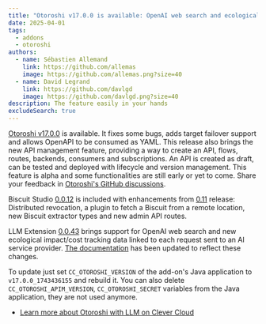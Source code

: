 ```yaml
---
title: "Otoroshi v17.0.0 is available: OpenAI web search and ecological impact/cost tracking in LLM extension"
date: 2025-04-01
tags:
  - addons
  - otoroshi
authors:
  - name: Sébastien Allemand
    link: https://github.com/allemas
    image: https://github.com/allemas.png?size=40
  - name: David Legrand
    link: https://github.com/davlgd
    image: https://github.com/davlgd.png?size=40
description: The feature easily in your hands
excludeSearch: true
---
```


[Otoroshi v17.0.0](https://github.com/MAIF/otoroshi/releases/tag/v17.0.0) is available. It fixes some bugs, adds target failover support and allows OpenAPI to be consumed as YAML. This release also brings the new API management feature, providing a way to create an API, flows, routes, backends, consumers and subscriptions. An API is created as draft, can be tested and deployed with lifecycle and version management. This feature is alpha and some functionalities are still early or yet to come. Share your feedback in [Otoroshi's GitHub discussions](https://github.com/MAIF/otoroshi/discussions).

Biscuit Studio [0.0.12](https://github.com/cloud-apim/otoroshi-biscuit-studio/releases/tag/0.0.12) is included with enhancements from [0.11](https://github.com/cloud-apim/otoroshi-biscuit-studio/releases/tag/0.0.11) release: Distributed revocation, a plugin to fetch a Biscuit from a remote location, new Biscuit extractor types and new admin API routes.

LLM Extension [0.0.43](https://github.com/cloud-apim/otoroshi-llm-extension/releases/tag/0.0.43) brings support for OpenAI web search and new ecological impact/cost tracking data linked to each request sent to an AI service provider. [The documentation](https://cloud-apim.github.io/otoroshi-llm-extension/docs/overview/) has been updated to reflect these changes.

To update just set `CC_OTOROSHI_VERSION` of the add-on's Java application to `v17.0.0_1743436155` and rebuild it. You can also delete `CC_OTOROSHI_APIM_VERSION`, `CC_OTOROSHI_SECRET` variables from the Java application, they are not used anymore.

- [Learn more about Otoroshi with LLM on Clever Cloud](/doc/addons/otoroshi/)
